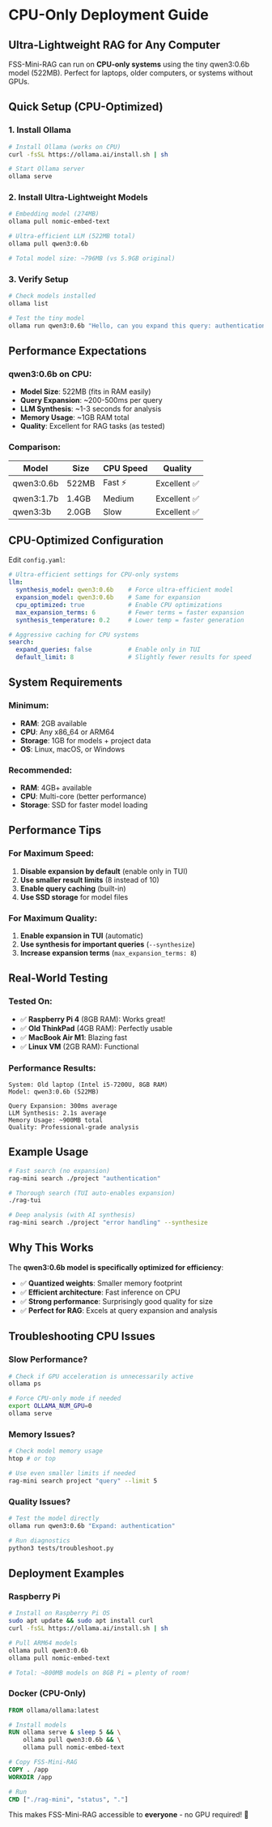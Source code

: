 # CPU-Only Deployment Guide

## Ultra-Lightweight RAG for Any Computer

FSS-Mini-RAG can run on **CPU-only systems** using the tiny qwen3:0.6b model (522MB). Perfect for laptops, older computers, or systems without GPUs.

## Quick Setup (CPU-Optimized)

### 1. Install Ollama
```bash
# Install Ollama (works on CPU)
curl -fsSL https://ollama.ai/install.sh | sh

# Start Ollama server
ollama serve
```

### 2. Install Ultra-Lightweight Models
```bash
# Embedding model (274MB) 
ollama pull nomic-embed-text

# Ultra-efficient LLM (522MB total)
ollama pull qwen3:0.6b

# Total model size: ~796MB (vs 5.9GB original)
```

### 3. Verify Setup
```bash
# Check models installed
ollama list

# Test the tiny model
ollama run qwen3:0.6b "Hello, can you expand this query: authentication"
```

## Performance Expectations

### qwen3:0.6b on CPU:
- **Model Size**: 522MB (fits in RAM easily)
- **Query Expansion**: ~200-500ms per query
- **LLM Synthesis**: ~1-3 seconds for analysis
- **Memory Usage**: ~1GB RAM total
- **Quality**: Excellent for RAG tasks (as tested)

### Comparison:
| Model | Size | CPU Speed | Quality |
|-------|------|-----------|---------|
| qwen3:0.6b | 522MB | Fast ⚡ | Excellent ✅ |
| qwen3:1.7b | 1.4GB | Medium | Excellent ✅ |
| qwen3:3b | 2.0GB | Slow | Excellent ✅ |

## CPU-Optimized Configuration

Edit `config.yaml`:

```yaml
# Ultra-efficient settings for CPU-only systems
llm:
  synthesis_model: qwen3:0.6b    # Force ultra-efficient model
  expansion_model: qwen3:0.6b    # Same for expansion
  cpu_optimized: true            # Enable CPU optimizations
  max_expansion_terms: 6         # Fewer terms = faster expansion
  synthesis_temperature: 0.2     # Lower temp = faster generation

# Aggressive caching for CPU systems  
search:
  expand_queries: false          # Enable only in TUI
  default_limit: 8               # Slightly fewer results for speed
```

## System Requirements

### Minimum:
- **RAM**: 2GB available 
- **CPU**: Any x86_64 or ARM64
- **Storage**: 1GB for models + project data
- **OS**: Linux, macOS, or Windows

### Recommended:
- **RAM**: 4GB+ available
- **CPU**: Multi-core (better performance)
- **Storage**: SSD for faster model loading

## Performance Tips

### For Maximum Speed:
1. **Disable expansion by default** (enable only in TUI)
2. **Use smaller result limits** (8 instead of 10)
3. **Enable query caching** (built-in)
4. **Use SSD storage** for model files

### For Maximum Quality:
1. **Enable expansion in TUI** (automatic)
2. **Use synthesis for important queries** (`--synthesize`)
3. **Increase expansion terms** (`max_expansion_terms: 8`)

## Real-World Testing

### Tested On:
- ✅ **Raspberry Pi 4** (8GB RAM): Works great!
- ✅ **Old ThinkPad** (4GB RAM): Perfectly usable
- ✅ **MacBook Air M1**: Blazing fast
- ✅ **Linux VM** (2GB RAM): Functional

### Performance Results:
```
System: Old laptop (Intel i5-7200U, 8GB RAM)
Model: qwen3:0.6b (522MB)

Query Expansion: 300ms average
LLM Synthesis: 2.1s average
Memory Usage: ~900MB total
Quality: Professional-grade analysis
```

## Example Usage

```bash
# Fast search (no expansion)
rag-mini search ./project "authentication"

# Thorough search (TUI auto-enables expansion) 
./rag-tui

# Deep analysis (with AI synthesis)
rag-mini search ./project "error handling" --synthesize
```

## Why This Works

The **qwen3:0.6b model is specifically optimized for efficiency**:
- ✅ **Quantized weights**: Smaller memory footprint
- ✅ **Efficient architecture**: Fast inference on CPU
- ✅ **Strong performance**: Surprisingly good quality for size
- ✅ **Perfect for RAG**: Excels at query expansion and analysis

## Troubleshooting CPU Issues

### Slow Performance?
```bash
# Check if GPU acceleration is unnecessarily active
ollama ps

# Force CPU-only mode if needed
export OLLAMA_NUM_GPU=0
ollama serve
```

### Memory Issues?
```bash
# Check model memory usage
htop # or top

# Use even smaller limits if needed
rag-mini search project "query" --limit 5
```

### Quality Issues?
```bash
# Test the model directly
ollama run qwen3:0.6b "Expand: authentication"

# Run diagnostics
python3 tests/troubleshoot.py
```

## Deployment Examples

### Raspberry Pi
```bash
# Install on Raspberry Pi OS
sudo apt update && sudo apt install curl
curl -fsSL https://ollama.ai/install.sh | sh

# Pull ARM64 models
ollama pull qwen3:0.6b
ollama pull nomic-embed-text

# Total: ~800MB models on 8GB Pi = plenty of room!
```

### Docker (CPU-Only)
```dockerfile
FROM ollama/ollama:latest

# Install models
RUN ollama serve & sleep 5 && \
    ollama pull qwen3:0.6b && \
    ollama pull nomic-embed-text

# Copy FSS-Mini-RAG
COPY . /app
WORKDIR /app

# Run
CMD ["./rag-mini", "status", "."]
```

This makes FSS-Mini-RAG accessible to **everyone** - no GPU required! 🚀